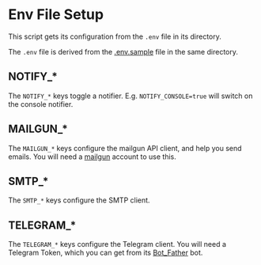# Env File Setup

This script gets its configuration from the `.env` file in its directory.

The `.env` file is derived from the [.env.sample](./.env.sample) file in the same directory.

## NOTIFY_*

The `NOTIFY_*` keys toggle a notifier. E.g. `NOTIFY_CONSOLE=true` will switch on the console notifier.

## MAILGUN_*

The `MAILGUN_*` keys configure the mailgun API client, and help you send emails. You will need a [mailgun](https://www.mailgun.com) account to use this.

## SMTP_*

The `SMTP_*` keys configure the SMTP client.

## TELEGRAM_*

The `TELEGRAM_*` keys configure the Telegram client. You will need a Telegram Token, which you can get from its [Bot_Father](https://telegram.me/BotFather) bot.
